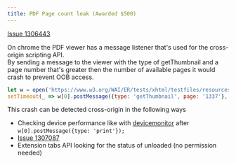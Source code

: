 ```yaml
---
title: PDF Page count leak (Awarded $500)
---
```


[Issue 1306443](https://bugs.chromium.org/p/chromium/issues/detail?id=1306443)

On chrome the PDF viewer has a message listener that's used for the cross-origin scripting API.  
By sending a message to the viewer with the type of getThumbnail and a page number that's greater then the number of available pages it would crash to prevent OOB access.
```js
let w = open('https://www.w3.org/WAI/ER/tests/xhtml/testfiles/resources/pdf/dummy.pdf');
setTimeout(_ => w[0].postMessage({type: 'getThumbnail', page: '1337'}, "*"), 1000);
```
This crash can be detected cross-origin in the following ways
- Checking device performance like with [devicemonitor](https://devicemonitor.glitch.me/) after ```w[0].postMessage({type: 'print'});```  
- [Issue 1307087](https://bugs.chromium.org/p/chromium/issues/detail?id=1307087)
- Extension tabs API looking for the status of unloaded (no permission needed)
